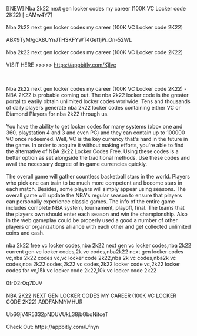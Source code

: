 [[NEW] Nba 2k22 next gen locker codes my career (100K VC Locker code 2K22) [ cAMw4Y7]
<br>
<br>Nba 2k22 next gen locker codes my career (100K VC Locker code 2K22)
<br>
<br>ABX9TyM/goX8UYnJTHSKFYWT4Get1jPi_On-52WL
<br>
<br>Nba 2k22 next gen locker codes my career (100K VC Locker code 2K22)
<br>
<br>VISIT HERE >>>>> https://appbitly.com/KjIye

<br>
<br>Nba 2k22 next gen locker codes my career (100K VC Locker code 2K22) - NBA 2K22 is probable coming out. The nba 2k22 locker code is the greater portal to easily obtain unlimited locker codes worlwide. Tens and thousands of daily players generate nba 2k22 locker codes containing either VC or Diamond Players for nba 2k22 through us. 
<br>
<br>You have the ability to get locker codes for many systems (xbox one and 360, playstation 4 and 3 and even PC) and they can contain up to 100000 VC once redeemed. Well, VC is the key currency that's hard in the future in the game. In order to acquire it without making efforts, you're able to find the alternative of NBA 2k22 Locker Codes Free. Using these codes is a better option as set alongside the traditional methods. Use these codes and avail the necessary degree of in-game currencies quickly. 
<br>
<br>The overall game will gather countless basketball stars in the world. Players who pick one can train to be much more competent and become stars in each match. Besides, some players will simply appear using seasons. The overall game will update the NBA's regular season to ensure that players can personally experience classic games. The info of the entire game includes complete NBA system, tournament, playoff, final. The teams that the players own should enter each season and win the championship. Also in the web gameplay could be properly used a good a number of other players or organizations alliance with each other and get collected unlimited coins and cash. 
<br>
<br>nba 2k22 free vc locker codes,nba 2k22 next gen vc locker codes,nba 2k22 current gen vc locker codes,2k vc codes,nba2k22 next gen locker codes vc,nba 2k22 codes vc,vc locker code 2k22,nba 2k vc codes,nba2k vc codes,nba 2k22 codes,2k22 vc codes,2k22 locker code vc,2k22 locker codes for vc,15k vc locker code 2k22,10k vc locker code 2k22
<br>
<br>0frD2rQq7DJV
<br>
<br>NBA 2K22 NEXT GEN LOCKER CODES MY CAREER (100K VC LOCKER CODE 2K22) A9DFANMYMHUR
<br>
<br>Ub6GjV4R5332pNDUVUkL38jbGbqNitceT
<br>
<br>Check Out: https://appbitly.com/Lfnyn
<br>
